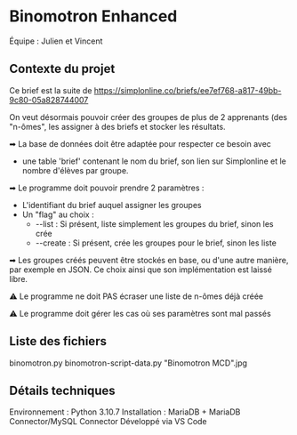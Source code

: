# Binomotron Enhanced

Équipe : Julien et Vincent

## Contexte du projet

Ce brief est la suite de https://simplonline.co/briefs/ee7ef768-a817-49bb-9c80-05a828744007

On veut désormais pouvoir créer des groupes de plus de 2 apprenants (des "n-ômes", les assigner à des briefs et stocker les résultats.

➡ La base de données doit être adaptée pour respecter ce besoin avec

* une table 'brief' contenant le nom du brief, son lien sur Simplonline et le nombre d'élèves par groupe.

➡ Le programme doit pouvoir prendre 2 paramètres :

* L'identifiant du brief auquel assigner les groupes
* Un "flag" au choix :
    * --list : Si présent, liste simplement les groupes du brief, sinon les crée
    * --create : Si présent, crée les groupes pour le brief, sinon les liste

➡ Les groupes créés peuvent être stockés en base, ou d'une autre manière, par exemple en JSON. Ce choix ainsi que son implémentation est laissé libre.

⚠️ Le programme ne doit PAS écraser une liste de n-ômes déjà créée

⚠️ Le programme doit gérer les cas où ses paramètres sont mal passés

## Liste des fichiers

binomotron.py
binomotron-script-data.py
"Binomotron MCD".jpg

## Détails techniques

Environnement : Python 3.10.7
Installation : MariaDB + MariaDB Connector/MySQL Connector
Développé via VS Code